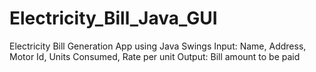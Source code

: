 # Electricity_Bill_Java_GUI
Electricity Bill Generation App using Java Swings
Input: Name, Address, Motor Id, Units Consumed, Rate per unit 
Output: Bill amount to be paid
